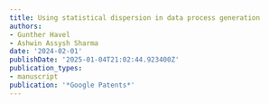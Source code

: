 ```yaml
---
title: Using statistical dispersion in data process generation
authors:
- Gunther Havel
- Ashwin Assysh Sharma
date: '2024-02-01'
publishDate: '2025-01-04T21:02:44.923400Z'
publication_types:
- manuscript
publication: '*Google Patents*'
---
```

